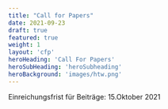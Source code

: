 ```yaml
---
title: "Call for Papers"
date: 2021-09-23
draft: true
featured: true
weight: 1
layout: 'cfp'
heroHeading: 'Call For Papers'
heroSubHeading: 'heroSubheading'
heroBackground: 'images/htw.png'
---
```


Einreichungsfrist für Beiträge: 15.Oktober 2021
